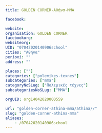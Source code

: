 ```yaml
---
title: GOLDEN CORNER-Αθήνα-MMA

facebook:

website:
organisation: GOLDEN CORNER
facebookorg:
websiteorg:
UID: "07042020140906school"
cities: "Αθήνα"
perioxi: ""
address: ""

places: [""]
categories: ["polemikes-texnes"]
subcategories: ["mma"]
categoryNoSLug: ["Πολεμικές τέχνες"]
subcategoriesNoSLug: ["MMA"]

orgUID: org14042020000559

url: "golden-corner-athina-mma/athina//"
slug: "golden-corner-athina-mma"
aliases:
    - /07042020140906school
---
```





